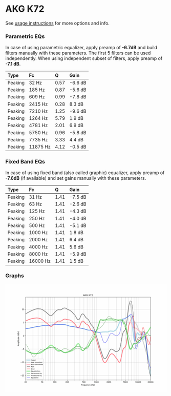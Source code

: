 # AKG K72
See [usage instructions](https://github.com/jaakkopasanen/AutoEq#usage) for more options and info.

### Parametric EQs
In case of using parametric equalizer, apply preamp of **-6.7dB** and build filters manually
with these parameters. The first 5 filters can be used independently.
When using independent subset of filters, apply preamp of **-7.1 dB**.

| Type    | Fc       |    Q | Gain    |
|:--------|:---------|:-----|:--------|
| Peaking | 32 Hz    | 0.57 | -6.6 dB |
| Peaking | 185 Hz   | 0.87 | -5.6 dB |
| Peaking | 609 Hz   | 0.99 | -7.8 dB |
| Peaking | 2415 Hz  | 0.28 | 8.3 dB  |
| Peaking | 7210 Hz  | 1.25 | -9.6 dB |
| Peaking | 1264 Hz  | 5.79 | 1.9 dB  |
| Peaking | 4781 Hz  | 2.01 | 6.9 dB  |
| Peaking | 5750 Hz  | 0.96 | -5.8 dB |
| Peaking | 7735 Hz  | 3.33 | 4.4 dB  |
| Peaking | 11875 Hz | 4.12 | -0.5 dB |

### Fixed Band EQs
In case of using fixed band (also called graphic) equalizer, apply preamp of **-7.6dB**
(if available) and set gains manually with these parameters.

| Type    | Fc       |    Q | Gain    |
|:--------|:---------|:-----|:--------|
| Peaking | 31 Hz    | 1.41 | -7.5 dB |
| Peaking | 63 Hz    | 1.41 | -2.6 dB |
| Peaking | 125 Hz   | 1.41 | -4.3 dB |
| Peaking | 250 Hz   | 1.41 | -4.0 dB |
| Peaking | 500 Hz   | 1.41 | -5.1 dB |
| Peaking | 1000 Hz  | 1.41 | 1.8 dB  |
| Peaking | 2000 Hz  | 1.41 | 6.4 dB  |
| Peaking | 4000 Hz  | 1.41 | 5.6 dB  |
| Peaking | 8000 Hz  | 1.41 | -5.9 dB |
| Peaking | 16000 Hz | 1.41 | 1.5 dB  |

### Graphs
![](./AKG%20K72.png)
